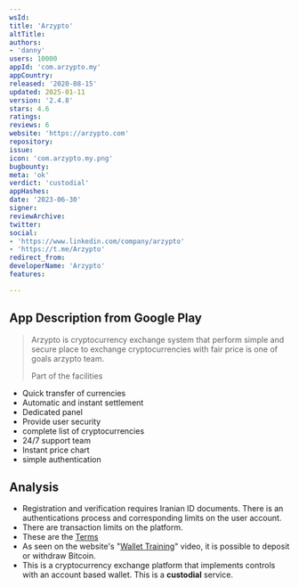 ```yaml
---
wsId: 
title: 'Arzypto'
altTitle: 
authors:
- 'danny'
users: 10000
appId: 'com.arzypto.my'
appCountry: 
released: '2020-08-15'
updated: 2025-01-11
version: '2.4.8'
stars: 4.6
ratings: 
reviews: 6
website: 'https://arzypto.com'
repository: 
issue: 
icon: 'com.arzypto.my.png'
bugbounty: 
meta: 'ok'
verdict: 'custodial'
appHashes: 
date: '2023-06-30'
signer: 
reviewArchive: 
twitter: 
social:
- 'https://www.linkedin.com/company/arzypto'
- 'https://t.me/Arzypto'
redirect_from: 
developerName: 'Arzypto'
features: 

---
```


## App Description from Google Play

> Arzypto is cryptocurrency exchange system that perform simple and secure place to exchange cryptocurrencies with fair price is one of goals arzypto team.
>
> Part of the facilities
- Quick transfer of currencies
- Automatic and instant settlement
- Dedicated panel
- Provide user security
- complete list of cryptocurrencies
- 24/7 support team
- Instant price chart
- simple authentication

## Analysis

- Registration and verification requires Iranian ID documents. There is an authentications process and corresponding limits on the user account.
- There are transaction limits on the platform.
- These are the [Terms](https://www.arzypto.com/terms/)
- As seen on the website's "[Wallet Training](https://www.arzypto.com/coins)" video, it is possible to deposit or withdraw Bitcoin.
- This is a cryptocurrency exchange platform that implements controls with an account based wallet. This is a **custodial** service.
